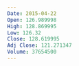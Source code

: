 ```yaml
---
Date: 2015-04-22
Open: 126.989998
High: 128.869995
Low: 126.32
Close: 128.619995
Adj Close: 121.271347
Volume: 37654500
---
```

